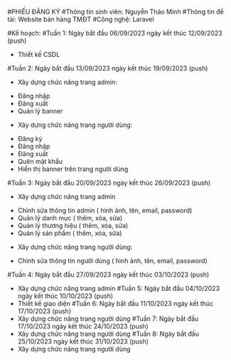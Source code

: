 #PHIẾU ĐĂNG KÝ
#Thông tin sinh viên: Nguyễn Thảo Minh
#Thông tin đề tài: Website bán hàng TMĐT
#Công nghệ: Laravel

#Kế hoạch: 
#Tuần 1: Ngày bắt đầu 06/09/2023 ngày kết thúc 12/09/2023 (push)
-	Thiết kế CSDL
  
#Tuần 2: Ngày bắt đầu 13/09/2023 ngày kết thúc 19/09/2023 (push)
-	Xây dựng chức năng trang admin:
  + Đăng nhập
 +  Đăng xuất
 +  Quản lý banner
-	Xây dựng chức năng trang người dùng:
 +  Đăng ký
  + Đăng nhập
 +  Đăng xuất
 +  Quên mật khẩu
 + Hiển thị banner trên trang người dùng

#Tuần 3: Ngày bắt đầu 20/09/2023 ngày kết thúc 26/09/2023 (push)
-	Xây dựng chức năng trang admin
+ Chỉnh sửa thông tin admin ( hình ảnh, tên, email, password) 
+ Quản lý danh mục ( thêm, xóa, sửa)
+ Quản lý thương hiệu ( thêm, xóa, sửa)
+ Quản lý sản phẩm ( thêm, xóa, sửa)
-	Xây dựng chức năng trang người dùng:
+ Chỉnh sửa thông tin người dùng ( hình ảnh, tên, email, password)
  
#Tuần 4: Ngày bắt đầu 27/09/2023 ngày kết thúc 03/10/2023 (push)
-	Xây dựng chức năng trang admin
#Tuần 5: Ngày bắt đầu 04/10/2023 ngày kết thúc 10/10/2023 (push)
-	Thiết kế giao diện
#Tuần 6: Ngày bắt đầu 11/10/2023 ngày kết thúc 17/10/2023 (push)
-	Xây dựng chức năng trang người dùng
#Tuần 7: Ngày bắt đầu 17/10/2023 ngày kết thúc 24/10/2023 (push)
-	Xây dựng chức năng trang người dùng
#Tuần 8: Ngày bắt đầu 25/10/2023 ngày kết thúc 31/10/2023 (push)
-	Xây dựng chức năng trang người dùng


